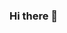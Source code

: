 ### Hi there 👋

<!--
**Gideondollars/Gideondollars** is a ✨ _special_ ✨ repository because its `README.md` (this file) appears on your GitHub profile.

Here are some ideas to get you started:

- 🔭 I’m currently working as blockchain developer 
- 👯 I’m looking to collaborate on blockchain and cryptocurrrency 
- 🤔 I’m looking for help with blockchanin and crypto token
- 💬 Ask me about blockchain and crypto token or coin or top exchange platform
- 📫 How to reach me: on upwork 
-->
